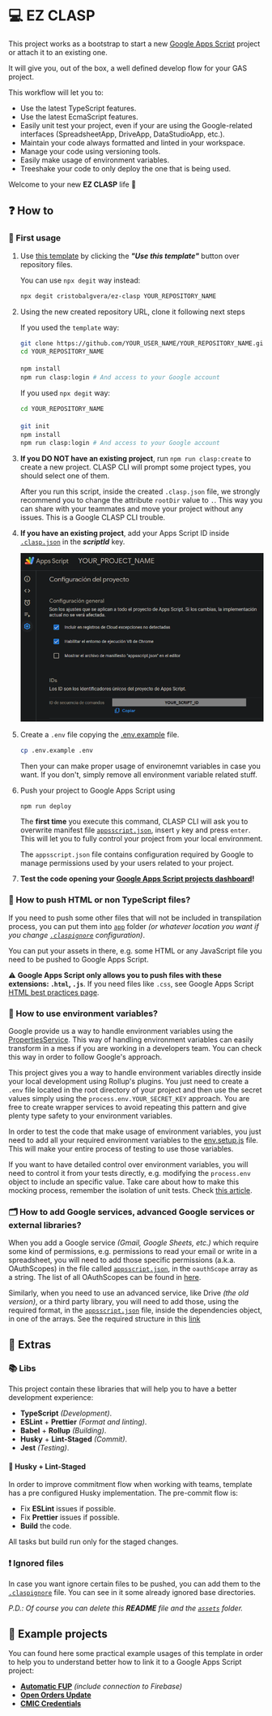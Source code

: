 # 💻 EZ CLASP

This project works as a bootstrap to start a new [Google Apps Script](https://developers.google.com/apps-script)
project or attach it to an existing one.

It will give you, out of the box, a well defined develop flow for your GAS project.

This workflow will let you to:

- Use the latest TypeScript features.
- Use the latest EcmaScript features.
- Easily unit test your project, even if your are using the Google-related
  interfaces (SpreadsheetApp, DriveApp, DataStudioApp, etc.).
- Maintain your code always formatted and linted in your workspace.
- Manage your code using versioning tools.
- Easily make usage of environment variables.
- Treeshake your code to only deploy the one that is being used.

Welcome to your new **EZ CLASP** life 🚀

## ❓ How to

### 🥇 First usage

1. Use [this template](https://github.com/cristobalgvera/ez-clasp) by clicking
   the **_"Use this template"_** button over repository files.

   You can use `npx degit` way instead:

   ```bash
   npx degit cristobalgvera/ez-clasp YOUR_REPOSITORY_NAME
   ```

1. Using the new created repository URL, clone it following next steps

   If you used the `template` way:

   ```bash
   git clone https://github.com/YOUR_USER_NAME/YOUR_REPOSITORY_NAME.git
   cd YOUR_REPOSITORY_NAME

   npm install
   npm run clasp:login # And access to your Google account
   ```

   If you used `npx degit` way:

   ```bash
   cd YOUR_REPOSITORY_NAME

   git init
   npm install
   npm run clasp:login # And access to your Google account
   ```

1. **If you DO NOT have an existing project**, run `npm run clasp:create`
   to create a new project. CLASP CLI will prompt some project types, you
   should select one of them.

   After you run this script, inside the created `.clasp.json` file, we strongly
   recommend you to change the attribute `rootDir` value to `.`. This way you
   can share with your teammates and move your project without any issues. This
   is a Google CLASP CLI trouble.

1. **If you have an existing project**, add your Apps Script ID inside
   [`.clasp.json`](./.clasp.json) in the **_scriptId_** key.

   ![Project configuration](assets/images/project-configuration.png)

1. Create a `.env` file copying the [.env.example](./.env.example) file.

   ```bash
   cp .env.example .env
   ```

   Then your can make proper usage of environemnt variables in case you want.
   If you don't, simply remove all environment variable related stuff.

1. Push your project to Google Apps Script using

   ```bash
   npm run deploy
   ```

   The **first time** you execute this command, CLASP CLI will ask you to
   overwrite manifest file [`appsscript.json`](./appsscript.json), insert `y`
   key and press `enter`. This will let you to fully control your project
   from your local environment.

   The `appsscript.json` file contains configuration required by Google to
   manage permissions used by your users related to your project.

1. **Test the code opening your
   [Google Apps Script projects dashboard](https://script.google.com/home/my)!**

### 🤔 How to push HTML or non TypeScript files?

If you need to push some other files that will not be included in transpilation
process, you can put them into [`app`](./app) folder _(or whatever location you
want if you change [`.claspignore`](./.claspignore) configuration)_.

You can put your assets in there, e.g. some HTML or any JavaScript file you need
to be pushed to Google Apps Script.

⚠️ **Google Apps Script only allows you to push files with these extensions:
`.html`, `.js`**. If you need files like `.css`, see Google Apps Script
[HTML best practices page](https://developers.google.com/apps-script/guides/html/best-practices).

### 🤔 How to use environment variables?

Google provide us a way to handle environment variables using the
[PropertiesService](https://developers.google.com/apps-script/reference/properties/properties-service?hl=es-419).
This way of handling environment variables can easily transform in a mess
if you are working in a developers team. You can check this way in order to
follow Google's approach.

This project gives you a way to handle environment variables directly
inside your local development using Rollup's plugins. You just need to create
a `.env` file located in the root directory of your project and then
use the secret values simply using the `process.env.YOUR_SECRET_KEY` approach.
You are free to create wrapper services to avoid repeating this pattern and
give plenty type safety to your environment variables.

In order to test the code that make usage of environment variables, you just need
to add all your required environment variables to the [env.setup.js](./test/env.setup.js)
file. This will make your entire process of testing to use those variables.

If you want to have detailed control over environment variables, you will
need to control it from your tests directly, e.g. modifying the `process.env`
object to include an specific value. Take care about how to make this
mocking process, remember the isolation of unit tests. Check
[this article](https://razinj.dev/how-to-mock-process-env-in-jest/).

### 🗂 How to add Google services, advanced Google services or external libraries?

When you add a Google service _(Gmail, Google Sheets, etc.)_ which require some
kind of permissions, e.g. permissions to read your email or write in a
spreadsheet, you will need to add those specific permissions
(a.k.a. OAuthScopes) in the file called [`appsscript.json`](./appsscript.json),
in the `oauthScope` array as a string. The list of all OAuthScopes can be
found in [here](https://developers.google.com/identity/protocols/oauth2/scopes).

Similarly, when you need to use an advanced service, like Drive
_(the old version)_, or a third party library, you will need to add those,
using the required format, in the [`appsscript.json`](./appsscript.json) file,
inside the dependencies object, in one of the arrays. See the required structure
in this [link](http://json.schemastore.org/appsscript)

## 🍕 Extras

### 📚 Libs

This project contain these libraries that will help you to have a better
development experience:

- **TypeScript** _(Development)_.
- **ESLint** + **Prettier** _(Format and linting)_.
- **Babel** + **Rollup** _(Building)_.
- **Husky** + **Lint-Staged** _(Commit)_.
- **Jest** _(Testing)_.

#### 🐾 Husky + Lint-Staged

In order to improve commitment flow when working with teams, template has a pre
configured Husky implementation. The pre-commit flow is:

- Fix **ESLint** issues if possible.
- Fix **Prettier** issues if possible.
- **Build** the code.

All tasks but build run only for the staged changes.

### ❗ Ignored files

In case you want ignore certain files to be pushed, you can add them to the
[`.claspignore`](./.claspignore) file. You can see in it some already ignored
base directories.

_P.D.: Of course you can delete this **README** file and the [`assets`](./assets)
folder._

## 💼 Example projects

You can found here some practical example usages of this template in order to
help you to understand better how to link it to a Google Apps Script project:

- **[Automatic FUP](https://github.com/cristobalgvera/automatic-fup)**
  _(include connection to Firebase)_
- **[Open Orders Update](https://github.com/cristobalgvera/open-orders-update)**
- **[CMIC Credentials](https://github.com/cristobalgvera/cmic-credentials)**
